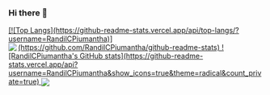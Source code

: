 ### Hi there 👋

<!--
**RandilCPiumantha/RandilCPiumantha** is a ✨ _special_ ✨ repository because its `README.md` (this file) appears on your GitHub profile.

Here are some ideas to get you started:

- 🔭 I’m currently working on ...
- 🌱 I’m currently learning ...
- 👯 I’m looking to collaborate on ...
- 🤔 I’m looking for help with ...
- 💬 Ask me about ...
- 📫 How to reach me: ...
- 😄 Pronouns: ...
- ⚡ Fun fact: ...
-->




<a href="https://github.com/RandilCPiumantha/github-readme-stats">
  [![Top Langs](https://github-readme-stats.vercel.app/api/top-langs/?username=RandilCPiumantha)](https://github.com/RandilCPiumantha/github-readme-stats)
  <img align="left" src="https://github-readme-stats.vercel.app/api/pin/?username=RandilCPiumantha&repo=github-readme-stats" />
</a>
<a href="https://github.com/RandilCPiumantha/convoychat">
  ![RandilCPiumantha's GitHub stats](https://github-readme-stats.vercel.app/api?username=RandilCPiumantha&show_icons=true&theme=radical&count_private=true)
  <img align="center" src="https://github-readme-stats.vercel.app/api/pin/?username=RandilCPiumantha&repo=convoychat" />
</a>
